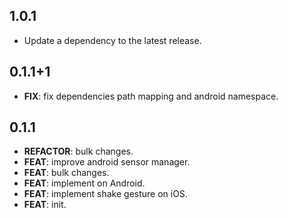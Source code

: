 ## 1.0.1

 - Update a dependency to the latest release.

## 0.1.1+1

 - **FIX**: fix dependencies path mapping and android namespace.

## 0.1.1

 - **REFACTOR**: bulk changes.
 - **FEAT**: improve android sensor manager.
 - **FEAT**: bulk changes.
 - **FEAT**: implement on Android.
 - **FEAT**: implement shake gesture on iOS.
 - **FEAT**: init.

